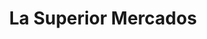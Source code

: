 ---
title: "La Superior Mercados"
url: /sacramento/la-superior-mercados-stockton-boulevard/
shop: supermarket
---